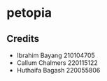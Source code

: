 # petopia

## Credits
- Ibrahim Bayang 210104705
- Callum Chalmers 220115122
- Huthaifa Bagash 220055806